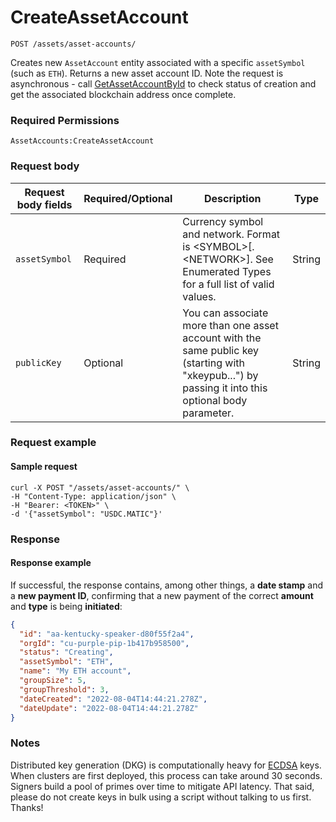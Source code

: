 # CreateAssetAccount

`POST /assets/asset-accounts/`

Creates new `AssetAccount` entity associated with a specific `assetSymbol` (such as `ETH`). Returns a new asset account ID.  Note the request is asynchronous - call [GetAssetAccountById](getassetaccountbyid.md) to check status of creation and get the associated blockchain address once complete.&#x20;

### Required Permissions <a href="#scopes" id="scopes"></a>

`AssetAccounts:CreateAssetAccount`

### Request body <a href="#request-body" id="request-body"></a>

| Request body fields | Required/Optional | Description                                                                                                                                           | Type   |
| ------------------- | ----------------- | ----------------------------------------------------------------------------------------------------------------------------------------------------- | ------ |
| `assetSymbol`       | Required          | Currency symbol and network.  Format is \<SYMBOL>\[.\<NETWORK>].  See Enumerated Types for a full list of valid values.                               | String |
| `publicKey`         | Optional          | You can associate more than one asset account with the same public key (starting with "xkeypub...") by passing it into this optional body parameter.  | String |

### Request example <a href="#request-example.1" id="request-example.1"></a>

#### Sample request <a href="#sample-request" id="sample-request"></a>

```shell
curl -X POST "/assets/asset-accounts/" \
-H "Content-Type: application/json" \
-H "Bearer: <TOKEN>" \
-d '{"assetSymbol": "USDC.MATIC"}'
```

### Response <a href="#response" id="response"></a>

#### Response example <a href="#response-example" id="response-example"></a>

If successful, the response contains, among other things, a **date stamp** and a **new payment ID**, confirming that a new payment of the correct **amount** and **type** is being **initiated**:

```json
{
  "id": "aa-kentucky-speaker-d80f55f2a4",
  "orgId": "cu-purple-pip-1b417b958500",
  "status": "Creating",
  "assetSymbol": "ETH",
  "name": "My ETH account",
  "groupSize": 5,
  "groupThreshold": 3,
  "dateCreated": "2022-08-04T14:44:21.278Z",
  "dateUpdate": "2022-08-04T14:44:21.278Z"
}
```

### Notes <a href="#notes" id="notes"></a>

Distributed key generation (DKG) is computationally heavy for [ECDSA](https://en.wikipedia.org/wiki/Elliptic\_Curve\_Digital\_Signature\_Algorithm) keys. When clusters are first deployed, this process can take around 30 seconds.  Signers build a pool of primes over time to mitigate API latency. That said, please do not create keys in bulk using a script without talking to us first. Thanks!
